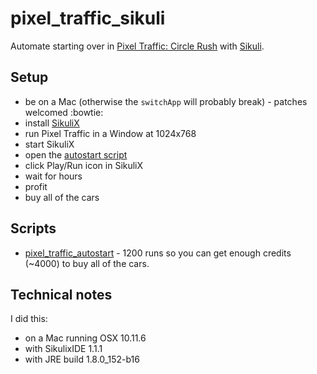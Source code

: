 # pixel_traffic_sikuli

Automate starting over in
[Pixel Traffic: Circle Rush](http://store.steampowered.com/app/696460/Pixel_Traffic_Circle_Rush/)
with [Sikuli](http://www.sikuli.org/).

## Setup

* be on a Mac (otherwise the `switchApp` will probably break) - patches welcomed :bowtie:
* install [SikuliX](http://sikulix.com/quickstart/)
* run Pixel Traffic in a Window at 1024x768
* start SikuliX 
* open the [autostart script](https://rawgit.com/chicks-net/pixel_traffic_sikuli/master/pixel_traffic_autostart.sikuli/pixel_traffic_autostart.html)
* click Play/Run icon in SikuliX
* wait for hours
* profit
* buy all of the cars

## Scripts

* [pixel_traffic_autostart](https://rawgit.com/chicks-net/pixel_traffic_sikuli/master/pixel_traffic_autostart.sikuli/pixel_traffic_autostart.html) - 1200 runs so you can get enough credits (~4000) to buy all of the cars.

## Technical notes

I did this:

* on a Mac running OSX 10.11.6
* with SikulixIDE 1.1.1
* with JRE build 1.8.0_152-b16
